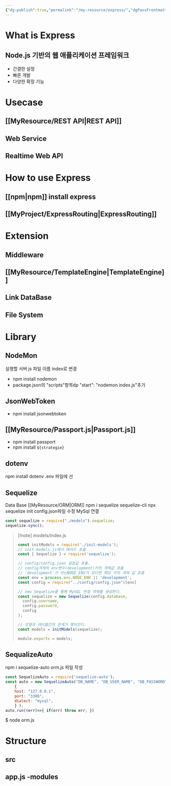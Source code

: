 ```yaml
---
{"dg-publish":true,"permalink":"/my-resource/express/","dgPassFrontmatter":true}
---
```


# What is Express
## Node.js 기반의 웹 애플리케이션 프레임워크
- 간결한 설정
- 빠른 개발
- 다양한 확장 기능
# Usecase
## [[MyResource/REST API\|REST API]]
## Web Service
## Realtime Web API
# How to use Express
## [[npm\|npm]] install express


## [[MyProject/ExpressRouting\|ExpressRouting]]

# Extension
## Middleware
## [[MyResource/TemplateEngine\|TemplateEngine]]
## Link DataBase
## File System

# Library
## NodeMon
실행할 서버 js 파일 이름 index로 변경
- npm install nodemon
- package.json의 "scripts"항목dp "start": "nodemon index.js"추가
## JsonWebToken
- npm install jsonwebtoken
## [[MyResource/Passport.js\|Passport.js]]
- npm install passport
- npm install `${strategie}`
## dotenv
npm install dotenv
.env 파일에 선
## Sequelize
Data Base [[MyResource/ORM\|ORM]]
npm i sequelize sequelize-cli
npx sequelize init
config.json파일 수정
MySql 연결
```javaScript
const sequelize = require("./models").sequelize;
sequelize.sync();
```

>[!note] models/index.js
> ```javaScript
>const initModels = require('./init-models'); 
>// init-models.js에서 메서드 호출.
>const { Sequelize } = require('sequelize');
>
>// config/config.json 설정값 호출.
>// config객체의 env변수(development)키의 객체값 호출
>// 'development'가 아닌NODE_ENV가 있다면 해당 키의 객체 값 호출
>const env = process.env.NODE_ENV || 'development';
>const config = require("../config/config.json")[env]
>
>// new Sequelize를 통해 MySQL 연결 객체를 생성한다.
>const sequelize = new Sequelize(config.database, 
>	config.username, 
>	config.password, 
>	config
>);
>
>// 모델과 테이블간의 관계가 맺어진다.
>const models = initModels(sequelize);
>
>module.exports = models;
## SequalizeAuto
npm i sequelize-auto
orm.js 파일 작성
```javaScript
const SequelizeAuto = require('sequelize-auto');
const auto = new SequelizeAuto("DB_NAME", "DB_USER_NAME", "DB_PASSWORD", 
	{ 
	host: "127.0.0.1", 
	port: "3306", 
	dialect: "mysql", 
	} ); 
auto.run((err)=>{ if(err) throw err; })
```
$ node orm.js



	


# Structure
## src
app.js
-modules
-


